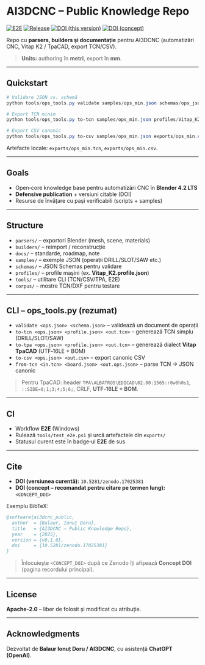 # AI3DCNC – Public Knowledge Repo

[![E2E](https://github.com/ai3dcnc/ai3dcnc-public/actions/workflows/e2e.yml/badge.svg)](https://github.com/ai3dcnc/ai3dcnc-public/actions/workflows/e2e.yml)
[![Release](https://img.shields.io/github/v/release/ai3dcnc/ai3dcnc-public?sort=semver)](https://github.com/ai3dcnc/ai3dcnc-public/releases)
[![DOI (this version)](https://zenodo.org/badge/DOI/10.5281/zenodo.17025381.svg)](https://doi.org/10.5281/zenodo.17025381)
[![DOI (concept)](https://zenodo.org/badge/DOI/<CONCEPT_DOI>.svg)](https://doi.org/<CONCEPT_DOI>)

Repo cu **parsers, builders și documentație** pentru AI3DCNC (automatizări CNC, Vitap K2 / TpaCAD, export TCN/CSV).

> **Units:** authoring în **metri**, export în **mm**.

---

## Quickstart

```powershell
# Validare JSON vs. schemă
python tools/ops_tools.py validate samples/ops_min.json schemas/ops_json.schema.json

# Export TCN minim
python tools/ops_tools.py to-tcn samples/ops_min.json profiles/Vitap_K2.profile.json exports/ops_min.tcn

# Export CSV canonic
python tools/ops_tools.py to-csv samples/ops_min.json exports/ops_min.csv
```

Artefacte locale: `exports/ops_min.tcn`, `exports/ops_min.csv`.

---

## Goals

* Open‑core knowledge base pentru automatizări CNC în **Blender 4.2 LTS**
* **Defensive publication** + versiuni citable (DOI)
* Resurse de învățare cu pași verificabili (scripts + samples)

---

## Structure

* `parsers/` – exportori Blender (mesh, scene, materials)
* `builders/` – reimport / reconstrucție
* `docs/` – standarde, roadmap, note
* `samples/` – exemple JSON (operații DRILL/SLOT/SAW etc.)
* `schemas/` – JSON Schemas pentru validare
* `profiles/` – profile mașini (ex. **Vitap\_K2.profile.json**)
* `tools/` – utilitare CLI (TCN/CSV/TPA, E2E)
* `corpus/` – mostre TCN/DXF pentru testare

---

## CLI – ops\_tools.py (rezumat)

* `validate <ops.json> <schema.json>` – validează un document de operații
* `to-tcn <ops.json> <profile.json> <out.tcn>` – generează TCN simplu (DRILL/SLOT/SAW)
* `to-tpa <ops.json> <profile.json> <out.tcn>` – generează dialect **Vitap TpaCAD** (UTF‑16LE + BOM)
* `to-csv <ops.json> <out.csv>` – export canonic CSV
* `from-tcn <in.tcn> <board.json> <out.ops.json>` – parse TCN → JSON canonic

> Pentru TpaCAD: header `TPA\ALBATROS\EDICAD\02.00:1565:r0w0h0s1`, `::SIDE=0;1;3;4;5;6;`, CRLF, **UTF‑16LE + BOM**.

---

## CI

* Workflow **E2E** (Windows)
* Rulează `tools/test_e2e.ps1` și urcă artefactele din `exports/`
* Statusul curent este în badge‑ul **E2E** de sus

---

## Cite

* **DOI (versiunea curentă):** `10.5281/zenodo.17025381`
* **DOI (concept – recomandat pentru citare pe termen lung):** `<CONCEPT_DOI>`

Exemplu BibTeX:

```bibtex
@software{ai3dcnc_public,
  author  = {Balaur, Ionuț Doru},
  title   = {AI3DCNC – Public Knowledge Repo},
  year    = {2025},
  version = {v0.1.0},
  doi     = {10.5281/zenodo.17025381}
}
```

> Înlocuiește `<CONCEPT_DOI>` după ce Zenodo îți afișează **Concept DOI** (pagina recordului principal).

---

## License

**Apache‑2.0** – liber de folosit și modificat cu atribuție.

---

## Acknowledgments

Dezvoltat de **Balaur Ionuț Doru / AI3DCNC**, cu asistență **ChatGPT (OpenAI)**.
